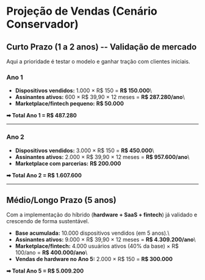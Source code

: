 # Projeção de Vendas (Cenário Conservador)

## Curto Prazo (1 a 2 anos) -- Validação de mercado

Aqui a prioridade é testar o modelo e ganhar tração com clientes
iniciais.

### Ano 1

-   **Dispositivos vendidos:** 1.000 × R\$ 150 = **R\$ 150.000**\
-   **Assinantes ativos:** 600 × R\$ 39,90 × 12 meses = **R\$
    287.280/ano**\
-   **Marketplace/fintech pequeno:** **R\$ 50.000**

**➡ Total Ano 1 = R\$ 487.280**

------------------------------------------------------------------------

### Ano 2

-   **Dispositivos vendidos:** 3.000 × R\$ 150 = **R\$ 450.000**\
-   **Assinantes ativos:** 2.000 × R\$ 39,90 × 12 meses = **R\$
    957.600/ano**\
-   **Marketplace com parcerias:** **R\$ 200.000**

**➡ Total Ano 2 = R\$ 1.607.600**

------------------------------------------------------------------------

## Médio/Longo Prazo (5 anos)

Com a implementação do híbrido (**hardware + SaaS + fintech**) já
validado e crescendo de forma sustentável.

-   **Base acumulada:** 10.000 dispositivos vendidos (em 5 anos).\
-   **Assinantes ativos:** 9.000 × R\$ 39,90 × 12 meses = **R\$
    4.309.200/ano**\
-   **Marketplace/fintech:** 4.000 usuários ativos (40% da base) × R\$
    100/ano = **R\$ 400.000/ano**\
-   **Vendas de hardware no Ano 5:** 2.000 × R\$ 150 = **R\$ 300.000**

**➡ Total Ano 5 = R\$ 5.009.200**
